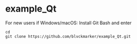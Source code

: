 # example_Qt
For new users if Windows/macOS: Install Git Bash and enter
```
cd
git clone https://github.com/blvckmarker/example_Qt.git
```
